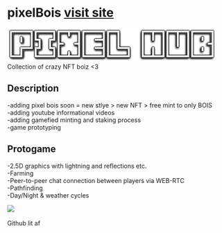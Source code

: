 # pixelBois <a href="https://mooodev.github.io/pixelBois/">visit site</a>
<img src="https://raw.githubusercontent.com/mooodev/pixelBois/main/breathtakingSite/logo.png">
Collection of crazy NFT boiz <3


## Description
-adding pixel bois soon = new stlye > new NFT > free mint to only BOIS <br>
-adding youtube informational videos  <br>
-adding gamefied minting and staking process  <br>
-game prototyping  <br>

## Protogame 
-2.5D graphics with lightning and reflections etc.<br>
-Farming  <br>
-Peer-to-peer chat connection between players via WEB-RTC <br>
-Pathfinding<br>
-Day/Night & weather cycles  <br>

<img src="https://raw.githubusercontent.com/mooodev/pixelBois/main/breathtakingSite/images/cycleGif1.gif">

Github lit af
